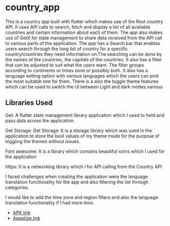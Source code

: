 # country_app

This is a country app built with flutter which makes use of the Rest country API. It uses API calls to search, fetch and display a list of all available countries and certain information about each of them.
The app also makes use of GetX for state management to share data received from the API call to various parts of the application.
The app has a Search bar that enables users search through the long list of country for a specific country/countries they need information on.The searching can be done by the names of the countries, the capitals of the countries.
It also has a filter that can be adjusted to suit what the users want. The filter groups according to continents or times zone or possibly both.
It also has a language setting option with various languages which the users can pick the most suitable one for them. There is a also the toggle theme features which can be used to switch the UI between Light and dark modes.various


## Libraries Used

Get: A flutter state management library application which I used to hold and pass data across the application.

Get Storage: Get Storage: It is a storage library which was used in the application to store the bool values of my theme mode for the purpose of toggling the themes without issues.

Font awesome: It is a library which contains beautiful icons which I used for the application

https: It is a networking library which I for API calling from the Country API


I faced challenges when creating the application were the language translation functionality for the app and also filtering the list through categories.

I would like to add the time zone and region filters and also the language translation functionality if I had more time.


- [APK link](https://flutter.dev/docs/get-started/codelab)
- [Appetize link](https://appetize.io/app/337rhsiixe2tllxpoycuqjrr3q)
